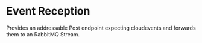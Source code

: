 # Event Reception

Provides an addressable Post endpoint expecting cloudevents and forwards them to an RabbitMQ Stream. 